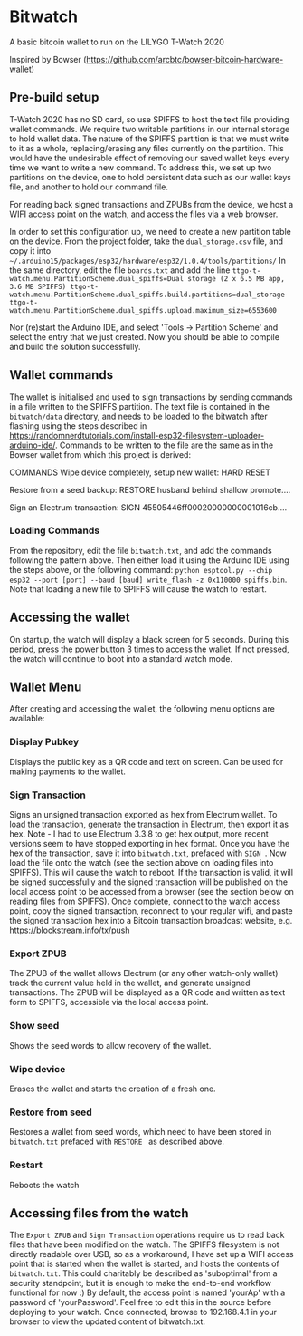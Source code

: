 # Bitwatch
A basic bitcoin wallet to run on the LILYGO T-Watch 2020

Inspired by Bowser (https://github.com/arcbtc/bowser-bitcoin-hardware-wallet)


## Pre-build setup
T-Watch 2020 has no SD card, so use SPIFFS to host the text file providing wallet commands. We require two writable partitions in our internal storage to hold wallet data. The nature of the SPIFFS partition is that we must write to it as a whole, replacing/erasing any files currently on the partition. This would have the undesirable effect of removing our saved wallet keys every time we want to write a new command.
To address this, we set up two partitions on the device, one to hold persistent data such as our wallet keys file, and another to hold our command file.

For reading back signed transactions and ZPUBs from the device, we host a WIFI access point on the watch, and access the files via a web browser.

In order to set this configuration up, we need to create a new partition table on the device. From the project folder, take the `dual_storage.csv` file, and copy it into `~/.arduino15/packages/esp32/hardware/esp32/1.0.4/tools/partitions/`
In the same directory, edit the file `boards.txt` and add the line
`ttgo-t-watch.menu.PartitionScheme.dual_spiffs=Dual storage (2 x 6.5 MB app, 3.6 MB SPIFFS)
ttgo-t-watch.menu.PartitionScheme.dual_spiffs.build.partitions=dual_storage
ttgo-t-watch.menu.PartitionScheme.dual_spiffs.upload.maximum_size=6553600`

Nor (re)start the Arduino IDE, and select 'Tools -> Partition Scheme' and select the entry that we just created. Now you should be able to compile and build the solution successfully.

## Wallet commands

The wallet is initialised and used to sign transactions by sending commands in a file written to the SPIFFS partition. The text file is contained in the `bitwatch/data` directory, and needs to be loaded to the bitwatch after flashing using the steps described in https://randomnerdtutorials.com/install-esp32-filesystem-uploader-arduino-ide/.
Commands to be written to the file are the same as in the Bowser wallet from which this project is derived:

COMMANDS
Wipe device completely, setup new wallet:
HARD RESET

Restore from a seed backup:
RESTORE husband behind shallow promote....

Sign an Electrum transaction:
SIGN 45505446ff00020000000001016cb....

### Loading Commands

From the repository, edit the file `bitwatch.txt`, and add the commands following the pattern above. Then either load it using the Arduino IDE using the steps above, or the following command:
`python esptool.py --chip esp32 --port [port] --baud [baud] write_flash -z 0x110000 spiffs.bin`. Note that loading a new file to SPIFFS will cause the watch to restart.

## Accessing the wallet
On startup, the watch will display a black screen for 5 seconds. During this period, press the power button 3 times to access the wallet. If not pressed, the watch will continue to boot into a standard watch mode.

## Wallet Menu

After creating and accessing the wallet, the following menu options are available:
### Display Pubkey
Displays the public key as a QR code and text on screen. Can be used for making payments to the wallet.

### Sign Transaction
Signs an unsigned transaction exported as hex from Electrum wallet. To load the transaction, generate the transaction in Electrum, then export it as hex. Note - I had to use Electrum 3.3.8 to get hex output, more recent versions seem to have stopped exporting in hex format.
Once you have the hex of the transaction, save it into `bitwatch.txt`, prefaced with `SIGN `. Now load the file onto the watch (see the section above on loading files into SPIFFS). This will cause the watch to reboot. If the transaction is valid, it will be signed successfully and the signed transaction will be published on the local access point to be accessed from a browser (see the section below on reading files from SPIFFS).
Once complete, connect to the watch access point, copy the signed transaction, reconnect to your regular wifi, and paste the signed transaction hex into a Bitcoin transaction broadcast website, e.g. https://blockstream.info/tx/push

### Export ZPUB
The ZPUB of the wallet allows Electrum (or any other watch-only wallet) track the current value held in the wallet, and generate unsigned transactions. The ZPUB will be displayed as a QR code and written as text form to SPIFFS, accessible via the local access point.

### Show seed
Shows the seed words to allow recovery of the wallet.

### Wipe device
Erases the wallet and starts the creation of a fresh one.

### Restore from seed
Restores a wallet from seed words, which need to have been stored in `bitwatch.txt` prefaced with `RESTORE ` as described above.

### Restart
Reboots the watch

## Accessing files from the watch
The `Export ZPUB` and `Sign Transaction` operations require us to read back files that have been modified on the watch. The SPIFFS filesystem is not directly readable over USB, so as a workaround, I have set up a WIFI access point that is started when the wallet is started, and hosts the contents of `bitwatch.txt`. This could charitably be described as 'suboptimal' from a security standpoint, but it is enough to make the end-to-end workflow functional for now :)
By default, the access point is named 'yourAp' with a password of 'yourPassword'. Feel free to edit this in the source before deploying to your watch. Once connected, browse to 192.168.4.1 in your browser to view the updated content of bitwatch.txt.

